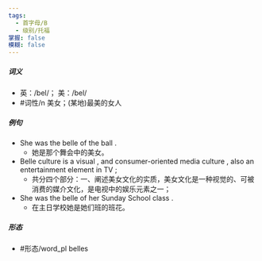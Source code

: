 ```yaml
---
tags:
  - 首字母/B
  - 级别/托福
掌握: false
模糊: false
---
```

##### 词义
- 英：/bel/； 美：/bel/
- #词性/n  美女；(某地)最美的女人
##### 例句
- She was the belle of the ball .
	- 她是那个舞会中的美女。
- Belle culture is a visual , and consumer-oriented media culture , also an entertainment element in TV ;
	- 共分四个部分：一、阐述美女文化的实质，美女文化是一种视觉的、可被消费的媒介文化，是电视中的娱乐元素之一；
- She was the belle of her Sunday School class .
	- 在主日学校她是她们班的班花。
##### 形态
- #形态/word_pl belles
